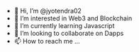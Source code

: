 - 👋 Hi, I’m @jyotendra02
- 👀 I’m interested in Web3 and Blockchain  
- 🌱 I’m currently learning Javascript
- 💞️ I’m looking to collaborate on Dapps
- 📫 How to reach me ...

<!---
jyotendra02/jyotendra02 is a ✨ special ✨ repository because its `README.md` (this file) appears on your GitHub profile.
You can click the Preview link to take a look at your changes.
--->
